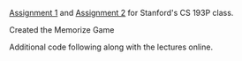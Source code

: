 [Assignment 1](https://cs193p.sites.stanford.edu/sites/g/files/sbiybj16636/files/media/file/a1_0.pdf) and [Assignment 2](https://cs193p.sites.stanford.edu/sites/g/files/sbiybj16636/files/media/file/a2_1.pdf) for Stanford's CS 193P class.

Created the Memorize Game

Additional code following along with the lectures online.
